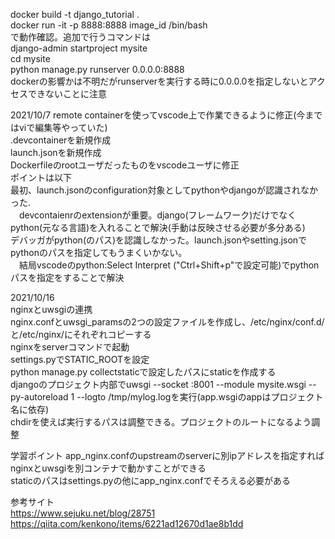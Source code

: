 docker build -t django_tutorial .  
docker run -it -p 8888:8888 image_id /bin/bash  
で動作確認。追加で行うコマンドは  
django-admin startproject mysite  
cd mysite  
python manage.py runserver 0.0.0.0:8888  
dockerの影響かは不明だがrunserverを実行する時に0.0.0.0を指定しないとアクセスできないことに注意  
  
2021/10/7
remote containerを使ってvscode上で作業できるように修正(今まではviで編集等やっていた)  
.devcontainerを新規作成  
launch.jsonを新規作成  
Dockerfileのrootユーザだったものをvscodeユーザに修正  
ポイントは以下  
最初、launch.jsonのconfiguration対象としてpythonやdjangoが認識されなかった.  
　devcontaienrのextensionが重要。django(フレームワーク)だけでなくpython(元なる言語)を入れることで解決(手動は反映させる必要が多分ある)  
デバッガがpython(のパス)を認識しなかった。launch.jsonやsetting.jsonでpythonのパスを指定してもうまくいかない。  
　結局vscodeのpython:Select Interpret ("Ctrl+Shift+p"で設定可能)でpythonパスを指定をすることで解決  
  
2021/10/16  
nginxとuwsgiの連携  
nginx.confとuwsgi_paramsの2つの設定ファイルを作成し、/etc/nginx/conf.d/と/etc/nginx/にそれぞれコピーする  
nginxをserverコマンドで起動  
settings.pyでSTATIC_ROOTを設定  
python manage.py collectstaticで設定したパスにstaticを作成する  
djangoのプロジェクト内部でuwsgi --socket :8001 --module mysite.wsgi --py-autoreload 1 --logto /tmp/mylog.logを実行(app.wsgiのappはプロジェクト名に依存)  
chdirを使えば実行するパスは調整できる。プロジェクトのルートになるよう調整  
  
学習ポイント
app_nginx.confのupstreamのserverに別ipアドレスを指定すればnginxとuwsgiを別コンテナで動かすことができる  
staticのパスはsettings.pyの他にapp_nginx.confでそろえる必要がある  
  
参考サイト  
https://www.sejuku.net/blog/28751  
https://qiita.com/kenkono/items/6221ad12670d1ae8b1dd  

